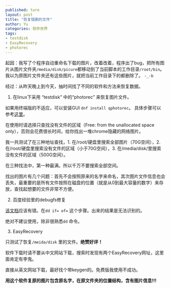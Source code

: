 ```yaml
---
published: ture
layout: post
title: "恢复错删的文件"
author: Yu
categories: 软件世界
tags:
- testdisk
- EasyRecovery
- photorec
---
```


起因：我写了个程序自动重命名下载的图片，改着改着，程序出了bug，把所有图片从图片文件夹`/media/disk/picure`都移动到了当前脚本的工作目录`/root/bin`。
我以为原图片文件夹还有这些图片，就把当前工作目录下的都删除了。 `-_-b`

经过：从昨天晚上到今天，抽时间找了不同的软件和方法来恢复数据。

1. 在linux下采用 <q>testdisk</q> 中的<q>photorec</q> 来恢复图片文件。

如果用终端版的不适应，可以安装GUI `dnf install qphotorec`。
具体步骤可以参考[这里](http://www.cgsecurity.org/wiki/PhotoRec_Step_By_Step)。

在使用时请选择只查找没有文件的区域（Free: from the unallocated space only），否则会花费很长时间，给你找出一堆chrome隐藏的网络图片。

我一共测试了在三种地址查找，1. 在/root/硬盘里搜索全部图片（70G空间），2. 在/root/硬盘里搜索没有文件的区域（小于70G空间），3. 在/media/disk/里搜索没有文件的区域（500G空间）。

在三种找法中，第一种最满。所以千万不要搜索全部空间。

找出的图片有几个问题：首先不会按照原来的名字来命名，其次图片文件信息也会丢失，最重要的是所有文件按照在磁盘的位置（就是从0到最大容量的数字）来存放，查找起想要的文件非常不方便。

2. 百度经验里的debugfs修复

[该文档](http://jingyan.baidu.com/article/2f9b480d6c2bcd41cb6cc223.html)应该有错。在`dd if= of=` 这个步骤。出来的结果是无法识别的。

绝对不建议使用，除非很熟悉`dd` 命令。

3. EasyRecovery

只测试了恢复`/meida/disk` 里的文件。**绝赞好评！**

软件下载时请不要从中文网站下载，搜索时发现有两个EasyRecovery网址，这里面肯定有李鬼。

直接从英文网站下载，最好找个带keygen的。免费版我使用不成功。

**用这个软件复原的图片包含原名字，在原文件夹的位置结构，含有图片信息!!!**


